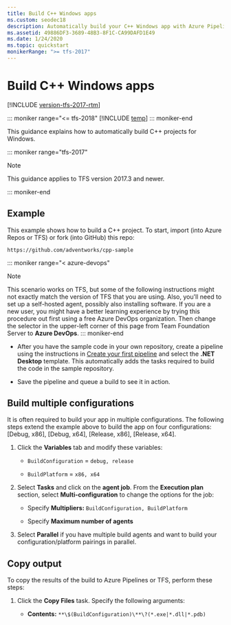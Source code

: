 ```yaml
---
title: Build C++ Windows apps
ms.custom: seodec18
description: Automatically build your C++ Windows app with Azure Pipelines, Azure DevOps, & Team Foundation Server
ms.assetid: 49886DF3-3689-48B3-8F1C-CA99DAFD1E49
ms.date: 1/24/2020
ms.topic: quickstart
monikerRange: ">= tfs-2017"
---
```


# Build C++ Windows apps

[!INCLUDE [version-tfs-2017-rtm](../../includes/version-tfs-2017-rtm.md)]

::: moniker range="<= tfs-2018"
[!INCLUDE [temp](../../includes/concept-rename-note.md)]
::: moniker-end

This guidance explains how to automatically build C++ projects for Windows.

::: moniker range="tfs-2017"

> [!NOTE]
>
> This guidance applies to TFS version 2017.3 and newer.

::: moniker-end

## Example

This example shows how to build a C++ project. To start, import (into Azure Repos or TFS) or fork (into GitHub) this repo:

```
https://github.com/adventworks/cpp-sample
```

::: moniker range="< azure-devops"

> [!NOTE]
> This scenario works on TFS, but some of the following instructions might not exactly match the version of TFS that you are using. Also, you'll need to set up a self-hosted agent, possibly also installing software. If you are a new user, you might have a better learning experience by trying this procedure out first using a free Azure DevOps organization. Then change the selector in the upper-left corner of this page from Team Foundation Server to **Azure DevOps**.
> ::: moniker-end

- After you have the sample code in your own repository, create a pipeline using the instructions in [Create your first pipeline](../../create-first-pipeline.md) and select the **.NET Desktop** template. This automatically adds the tasks required to build the code in the sample repository.

- Save the pipeline and queue a build to see it in action.

## Build multiple configurations

It is often required to build your app in multiple configurations. The following steps extend the example above to build the app on four configurations: [Debug, x86], [Debug, x64], [Release, x86], [Release, x64].

1. Click the **Variables** tab and modify these variables:

   - `BuildConfiguration` = `debug, release`

   - `BuildPlatform` = `x86, x64`

2. Select **Tasks** and click on the **agent job**. From the **Execution plan** section, select **Multi-configuration** to change the options for the job:

   - Specify **Multipliers:** `BuildConfiguration, BuildPlatform`

   - Specify **Maximum number of agents**

3. Select **Parallel** if you have multiple build agents and want to build your configuration/platform pairings in parallel.

## Copy output

To copy the results of the build to Azure Pipelines or TFS, perform these steps:

1. Click the **Copy Files** task. Specify the following arguments:

   - **Contents:** `**\$(BuildConfiguration)\**\?(*.exe|*.dll|*.pdb)`

